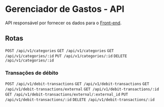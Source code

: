 # Gerenciador de Gastos - API

API responsável por fornecer os dados para o [Front-end](https://github.com/jcntck/controle-financeiro-frontend).

## Rotas

`POST /api/v1/categories`
`GET /api/v1/categories`
`GET /api/v1/categories/:id`
`PUT /api/v1/categories/:id`
`DELETE /api/v1/categories/:id`

### Transações de débito

`POST /api/v1/debit-transactions`
`GET /api/v1/debit-transactions`
`GET /api/v1/debit-transactions/external`
`GET /api/v1/debit-transactions/:id`
`GET /api/v1/debit-transactions/external/:external_id`
`PUT /api/v1/debit-transactions/:id`
`DELETE /api/v1/debit-transactions/:id`
